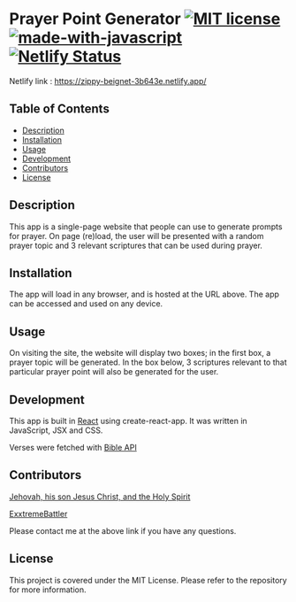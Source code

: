 # Prayer Point Generator [![MIT license](https://img.shields.io/badge/License-MIT-blue.svg)](https://lbesson.mit-license.org/) [![made-with-javascript](https://img.shields.io/badge/Made%20with-JavaScript-1f425f.svg)](https://www.javascript.com) [![Netlify Status](https://api.netlify.com/api/v1/badges/58360d24-052f-4317-839d-0e5b3f99b142/deploy-status)](https://app.netlify.com/sites/zippy-beignet-3b643e/deploys)

Netlify link : https://zippy-beignet-3b643e.netlify.app/

## Table of Contents 
 
- [Description](#description) 
- [Installation](#installation) 
- [Usage](#usage) 
- [Development](#development) 
- [Contributors](#contributors) 
- [License](#license)  

## Description 

This app is a single-page website that people can use to generate prompts for prayer. On page (re)load, the user will be presented with a random prayer topic and 3 relevant scriptures that can be used during prayer.


## Installation 
The app will load in any browser, and is hosted at the URL above. The app can be accessed and used on any device.



## Usage 
On visiting the site, the website will display two boxes; in the first box, a prayer topic will be generated. In the box below, 3 scriptures relevant to that particular prayer point will also be generated for the user.

## Development

This app is built in [React](https://react.dev/) using create-react-app. It was written in JavaScript, JSX and CSS.

Verses were fetched with [Bible API](https://bible-api.com/)

## Contributors 

[Jehovah, his son Jesus Christ, and the Holy Spirit](https://whojesusis.com/)

[ExxtremeBattler](https://github.com/ExxtremeBattler)

Please contact me at the above link if you have any questions.
 
## License 
This project is covered under the MIT License. Please refer to the repository for more information.
